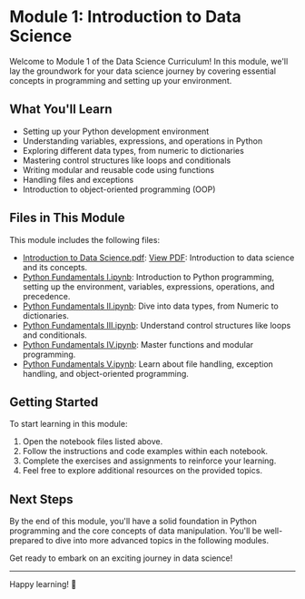 # Module 1: Introduction to Data Science

Welcome to Module 1 of the Data Science Curriculum! In this module, we'll lay the groundwork for your data science journey by covering essential concepts in programming and setting up your environment.

## What You'll Learn

- Setting up your Python development environment
- Understanding variables, expressions, and operations in Python
- Exploring different data types, from numeric to dictionaries
- Mastering control structures like loops and conditionals
- Writing modular and reusable code using functions
- Handling files and exceptions
- Introduction to object-oriented programming (OOP)

## Files in This Module

This module includes the following files:

- [Introduction to Data Science.pdf](Introduction%20to%20Data%20Science.pdf): [View PDF](https://github.com/ibromodzi/DataScienceMastery/blob/main/Introduction%20to%20Data%20Science.pdf): Introduction to data science and its concepts.
- [Python Fundamentals I.ipynb](Python%20Fundamentals%20I.ipynb): Introduction to Python programming, setting up the environment, variables, expressions, operations, and precedence.
- [Python Fundamentals II.ipynb](Python%20Fundamentals%20II.ipynb): Dive into data types, from Numeric to dictionaries.
- [Python Fundamentals III.ipynb](Python%20Fundamentals%20III.ipynb): Understand control structures like loops and conditionals.
- [Python Fundamentals IV.ipynb](Python%20Fundamentals%20IV.ipynb): Master functions and modular programming.
- [Python Fundamentals V.ipynb](Python%20Fundamentals%20V.ipynb): Learn about file handling, exception handling, and object-oriented programming.

## Getting Started

To start learning in this module:

1. Open the notebook files listed above.
2. Follow the instructions and code examples within each notebook.
3. Complete the exercises and assignments to reinforce your learning.
4. Feel free to explore additional resources on the provided topics.

## Next Steps

By the end of this module, you'll have a solid foundation in Python programming and the core concepts of data manipulation. You'll be well-prepared to dive into more advanced topics in the following modules.

Get ready to embark on an exciting journey in data science!

---

Happy learning! 🚀

